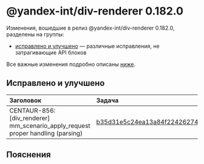 # @yandex-int/div-renderer 0.182.0

<!-- ЧЕЛОВЕЧЕСКОЕ ВСТУПЛЕНИЕ -->

Изменения, вошедшие в релиз @yandex-int/div-renderer 0.182.0, разделены на группы:

* [исправлено и улучшено](#Исправлено-и-улучшено) — различные исправления, не затрагивающие API блоков

Все важные изменения подробно описаны [ниже](#Пояснения).

## Исправлено и улучшено

| Заголовок                                                                       | Задача                                     | PR  |
| :------------------------------------------------------------------------------ | :----------------------------------------- | :-- |
| CENTAUR-856: [div_renderer] mm_scenario_apply_request proper handling (parsing) | [b35d31e5c24ea13a84f2242627419daa46ca9ccd] | N/A |

## Пояснения

[b35d31e5c24ea13a84f2242627419daa46ca9ccd]: https://a.yandex-team.ru/arc_vcs/commit/b35d31e5c24ea13a84f2242627419daa46ca9ccd
